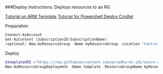 ###Deploy Instructions: Deploys resources to an RG

[Tutorial on ARM Template](https://docs.microsoft.com/en-us/azure/azure-resource-manager/templates/template-tutorial-create-first-template?tabs=azure-powershell)
[Tutorial for Powershell Deploy Cmdlet](https://docs.microsoft.com/en-us/powershell/module/az.resources/new-azresourcegroupdeployment?view=azps-4.5.0)

Preparation
```powershell
Connect-AzAccount
Set-AzContext [SubscriptionID/SubscriptionName]
(optional) New-AzResourceGroup -Name myResourceGroup -Location "Central US"
```

Deploy
```powershell
$templateURI ="https://raw.githubusercontent.com/prsadhu-ms-idc/azure-quickstart-templates/AzMigrateDeploymentTemplate/migrate-project-deployment/azuredeploy.json"
New-AzResourceGroupDeployment -Name template -ResourceGroupName myResourceGroup -TemplateUri  $templateURI
```
